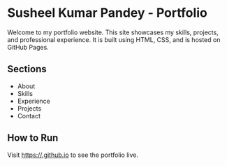 # Susheel Kumar Pandey - Portfolio

Welcome to my portfolio website. This site showcases my skills, projects, and professional experience. It is built using HTML, CSS, and is hosted on GitHub Pages.

## Sections

- About
- Skills
- Experience
- Projects
- Contact

## How to Run

Visit [https://<your-username>.github.io](https://<your-username>.github.io) to see the portfolio live.


